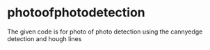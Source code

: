 # photoofphotodetection
The given code is for photo of photo detection using the cannyedge detection and hough lines
